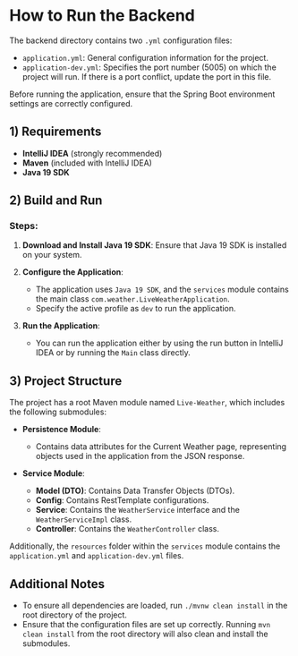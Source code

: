 
# How to Run the Backend

The backend directory contains two `.yml` configuration files:

- `application.yml`: General configuration information for the project.
- `application-dev.yml`: Specifies the port number (5005) on which the project will run. If there is a port conflict, update the port in this file.

Before running the application, ensure that the Spring Boot environment settings are correctly configured.

## 1) Requirements

- **IntelliJ IDEA** (strongly recommended)
- **Maven** (included with IntelliJ IDEA)
- **Java 19 SDK**

## 2) Build and Run

### Steps:

1. **Download and Install Java 19 SDK**:
   Ensure that Java 19 SDK is installed on your system.

2. **Configure the Application**:
   - The application uses `Java 19 SDK`, and the `services` module contains the main class `com.weather.LiveWeatherApplication`.
   - Specify the active profile as `dev` to run the application.

3. **Run the Application**:
   - You can run the application either by using the run button in IntelliJ IDEA or by running the `Main` class directly.

## 3) Project Structure

The project has a root Maven module named `Live-Weather`, which includes the following submodules:

- **Persistence Module**:
  - Contains data attributes for the Current Weather page, representing objects used in the application from the JSON response.

- **Service Module**:
  - **Model (DTO)**: Contains Data Transfer Objects (DTOs).
  - **Config**: Contains RestTemplate configurations.
  - **Service**: Contains the `WeatherService` interface and the `WeatherServiceImpl` class.
  - **Controller**: Contains the `WeatherController` class.

Additionally, the `resources` folder within the `services` module contains the `application.yml` and `application-dev.yml` files.

## Additional Notes

- To ensure all dependencies are loaded, run `./mvnw clean install` in the root directory of the project.
- Ensure that the configuration files are set up correctly. Running `mvn clean install` from the root directory will also clean and install the submodules.
